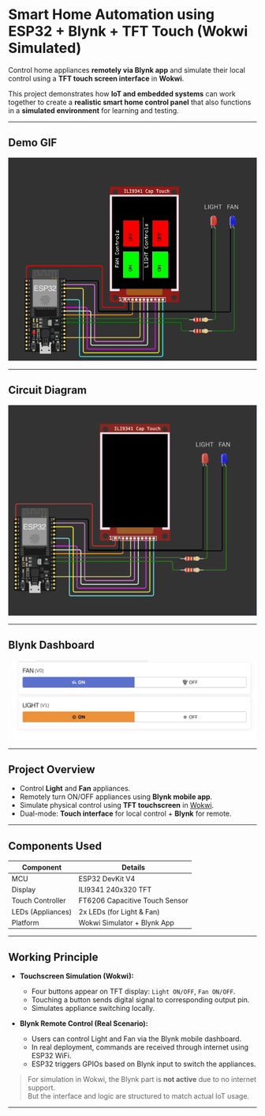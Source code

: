 # Smart Home Automation using ESP32 + Blynk + TFT Touch (Wokwi Simulated)

Control home appliances **remotely via Blynk app** and simulate their local control using a **TFT touch screen interface** in **Wokwi**.

This project demonstrates how **IoT and embedded systems** can work together to create a **realistic smart home control panel** that also functions in a **simulated environment** for learning and testing.

---

## Demo GIF

                    
![Simulation](./images/demo.gif)  

---

## Circuit Diagram

![Circuit Diagram](./images/ckt.png)

---

## Blynk Dashboard  

![Blynk Dashboard](./images/blynk.png) 

---

## Project Overview

- Control **Light** and **Fan** appliances.
- Remotely turn ON/OFF appliances using **Blynk mobile app**.
- Simulate physical control using **TFT touchscreen** in [Wokwi](https://wokwi.com).
- Dual-mode: **Touch interface** for local control + **Blynk** for remote.

---

## Components Used

| Component             | Details                         |
|-----------------------|----------------------------------|
| MCU                   | ESP32 DevKit V4                  |
| Display               | ILI9341 240x320 TFT              |
| Touch Controller      | FT6206 Capacitive Touch Sensor   |
| LEDs (Appliances)     | 2x LEDs (for Light & Fan)        |
| Platform              | Wokwi Simulator + Blynk App      |

---

## Working Principle

- **Touchscreen Simulation (Wokwi):**
  - Four buttons appear on TFT display: `Light ON/OFF`, `Fan ON/OFF`.
  - Touching a button sends digital signal to corresponding output pin.
  - Simulates appliance switching locally.

- **Blynk Remote Control (Real Scenario):**
  - Users can control Light and Fan via the Blynk mobile dashboard.
  - In real deployment, commands are received through internet using ESP32 WiFi.
  - ESP32 triggers GPIOs based on Blynk input to switch the appliances.

> For simulation in Wokwi, the Blynk part is **not active** due to no internet support.  
> But the interface and logic are structured to match actual IoT usage.

---


